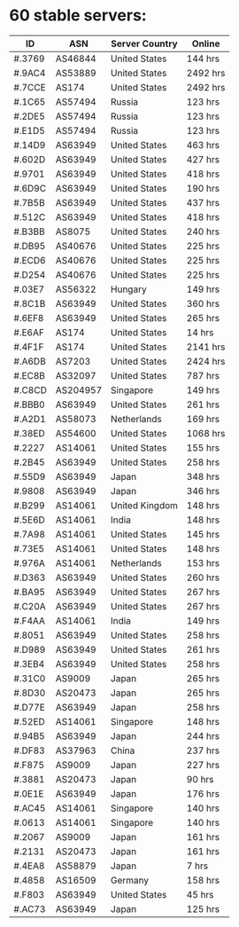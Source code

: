 # 60 stable servers:

| ID | ASN | Server Country | Online |
| ------ | ------ | ------ | ------ |
| #.3769 | AS46844 | United States | 144 hrs |
| #.9AC4 | AS53889 | United States | 2492 hrs |
| #.7CCE | AS174 | United States | 2492 hrs |
| #.1C65 | AS57494 | Russia | 123 hrs |
| #.2DE5 | AS57494 | Russia | 123 hrs |
| #.E1D5 | AS57494 | Russia | 123 hrs |
| #.14D9 | AS63949 | United States | 463 hrs |
| #.602D | AS63949 | United States | 427 hrs |
| #.9701 | AS63949 | United States | 418 hrs |
| #.6D9C | AS63949 | United States | 190 hrs |
| #.7B5B | AS63949 | United States | 437 hrs |
| #.512C | AS63949 | United States | 418 hrs |
| #.B3BB | AS8075 | United States | 240 hrs |
| #.DB95 | AS40676 | United States | 225 hrs |
| #.ECD6 | AS40676 | United States | 225 hrs |
| #.D254 | AS40676 | United States | 225 hrs |
| #.03E7 | AS56322 | Hungary | 149 hrs |
| #.8C1B | AS63949 | United States | 360 hrs |
| #.6EF8 | AS63949 | United States | 265 hrs |
| #.E6AF | AS174 | United States | 14 hrs |
| #.4F1F | AS174 | United States | 2141 hrs |
| #.A6DB | AS7203 | United States | 2424 hrs |
| #.EC8B | AS32097 | United States | 787 hrs |
| #.C8CD | AS204957 | Singapore | 149 hrs |
| #.BBB0 | AS63949 | United States | 261 hrs |
| #.A2D1 | AS58073 | Netherlands | 169 hrs |
| #.38ED | AS54600 | United States | 1068 hrs |
| #.2227 | AS14061 | United States | 155 hrs |
| #.2B45 | AS63949 | United States | 258 hrs |
| #.55D9 | AS63949 | Japan | 348 hrs |
| #.9808 | AS63949 | Japan | 346 hrs |
| #.B299 | AS14061 | United Kingdom | 148 hrs |
| #.5E6D | AS14061 | India | 148 hrs |
| #.7A98 | AS14061 | United States | 145 hrs |
| #.73E5 | AS14061 | United States | 148 hrs |
| #.976A | AS14061 | Netherlands | 153 hrs |
| #.D363 | AS63949 | United States | 260 hrs |
| #.BA95 | AS63949 | United States | 267 hrs |
| #.C20A | AS63949 | United States | 267 hrs |
| #.F4AA | AS14061 | India | 149 hrs |
| #.8051 | AS63949 | United States | 258 hrs |
| #.D989 | AS63949 | United States | 261 hrs |
| #.3EB4 | AS63949 | United States | 258 hrs |
| #.31C0 | AS9009 | Japan | 265 hrs |
| #.8D30 | AS20473 | Japan | 265 hrs |
| #.D77E | AS63949 | Japan | 258 hrs |
| #.52ED | AS14061 | Singapore | 148 hrs |
| #.94B5 | AS63949 | Japan | 244 hrs |
| #.DF83 | AS37963 | China | 237 hrs |
| #.F875 | AS9009 | Japan | 227 hrs |
| #.3881 | AS20473 | Japan | 90 hrs |
| #.0E1E | AS63949 | Japan | 176 hrs |
| #.AC45 | AS14061 | Singapore | 140 hrs |
| #.0613 | AS14061 | Singapore | 140 hrs |
| #.2067 | AS9009 | Japan | 161 hrs |
| #.2131 | AS20473 | Japan | 161 hrs |
| #.4EA8 | AS58879 | Japan | 7 hrs |
| #.4858 | AS16509 | Germany | 158 hrs |
| #.F803 | AS63949 | United States | 45 hrs |
| #.AC73 | AS63949 | Japan | 125 hrs |

